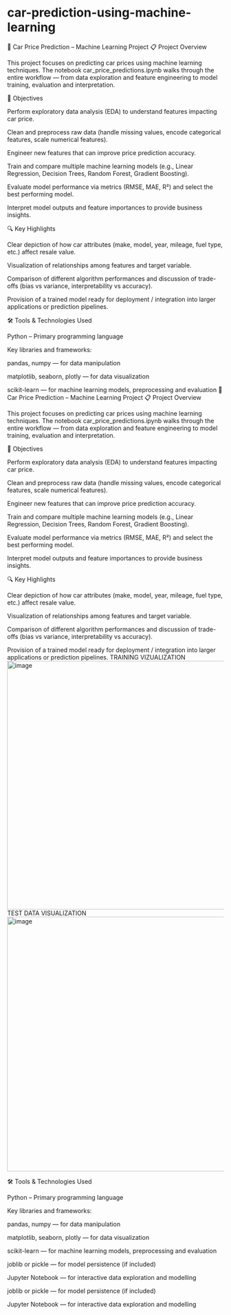 # car-prediction-using-machine-learning
🚗 Car Price Prediction – Machine Learning Project
📋 Project Overview

This project focuses on predicting car prices using machine learning techniques. The notebook car_price_predictions.ipynb walks through the entire workflow — from data exploration and feature engineering to model training, evaluation and interpretation.

🎯 Objectives

Perform exploratory data analysis (EDA) to understand features impacting car price.

Clean and preprocess raw data (handle missing values, encode categorical features, scale numerical features).

Engineer new features that can improve price prediction accuracy.

Train and compare multiple machine learning models (e.g., Linear Regression, Decision Trees, Random Forest, Gradient Boosting).

Evaluate model performance via metrics (RMSE, MAE, R²) and select the best performing model.

Interpret model outputs and feature importances to provide business insights.

🔍 Key Highlights

Clear depiction of how car attributes (make, model, year, mileage, fuel type, etc.) affect resale value.

Visualization of relationships among features and target variable.

Comparison of different algorithm performances and discussion of trade-offs (bias vs variance, interpretability vs accuracy).

Provision of a trained model ready for deployment / integration into larger applications or prediction pipelines.

🛠️ Tools & Technologies Used

Python – Primary programming language

Key libraries and frameworks:

pandas, numpy — for data manipulation

matplotlib, seaborn, plotly — for data visualization

scikit-learn — for machine learning models, preprocessing and evaluation
🚗 Car Price Prediction – Machine Learning Project
📋 Project Overview

This project focuses on predicting car prices using machine learning techniques. The notebook car_price_predictions.ipynb walks through the entire workflow — from data exploration and feature engineering to model training, evaluation and interpretation.

🎯 Objectives

Perform exploratory data analysis (EDA) to understand features impacting car price.

Clean and preprocess raw data (handle missing values, encode categorical features, scale numerical features).

Engineer new features that can improve price prediction accuracy.

Train and compare multiple machine learning models (e.g., Linear Regression, Decision Trees, Random Forest, Gradient Boosting).

Evaluate model performance via metrics (RMSE, MAE, R²) and select the best performing model.

Interpret model outputs and feature importances to provide business insights.

🔍 Key Highlights

Clear depiction of how car attributes (make, model, year, mileage, fuel type, etc.) affect resale value.

Visualization of relationships among features and target variable.

Comparison of different algorithm performances and discussion of trade-offs (bias vs variance, interpretability vs accuracy).

Provision of a trained model ready for deployment / integration into larger applications or prediction pipelines.
TRAINING VIZUALIZATION
<img width="863" height="577" alt="image" src="https://github.com/user-attachments/assets/a17874da-4dfd-43cd-8ba9-5e9e0286a77a" />
TEST DATA VISUALIZATION
<img width="914" height="591" alt="image" src="https://github.com/user-attachments/assets/1b2d874e-6734-4073-846d-84fba4c6041a" />



🛠️ Tools & Technologies Used

Python – Primary programming language

Key libraries and frameworks:

pandas, numpy — for data manipulation

matplotlib, seaborn, plotly — for data visualization

scikit-learn — for machine learning models, preprocessing and evaluation

joblib or pickle — for model persistence (if included)

Jupyter Notebook — for interactive data exploration and modelling

joblib or pickle — for model persistence (if included)

Jupyter Notebook — for interactive data exploration and modelling

